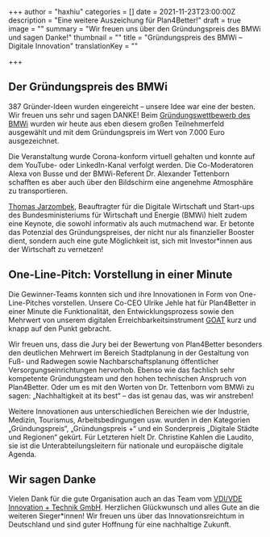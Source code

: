 +++
author = "haxhiu"
categories = []
date = 2021-11-23T23:00:00Z
description = "Eine weitere Auszeichung für Plan4Better!"
draft = true
image = ""
summary = "Wir freuen uns über den Gründungspreis des BMWi und sagen Danke!"
thumbnail = ""
title = "Gründungspreis des BMWi – Digitale Innovation"
translationKey = ""

+++
## Der Gründungspreis des BMWi

387 Gründer-Ideen wurden eingereicht – unsere Idee war eine der besten. Wir freuen uns sehr und sagen DANKE! Beim [Gründungswettbewerb des BMWi](https://www.de.digital/DIGITAL/Redaktion/DE/Gruenderwettbewerb/Veranstaltungen/2021/24112021_GW_Preisverleihung_Sommerrunde_2021.html "Gründungswettbewerb BMWi") wurden wir heute aus eben diesem großen Teilnehmerfeld ausgewählt und mit dem Gründungspreis im Wert von 7.000 Euro ausgezeichnet.

Die Veranstaltung wurde Corona-konform virtuell gehalten und konnte auf dem YouTube- oder LinkedIn-Kanal verfolgt werden. Die Co-Moderatoren Alexa von Busse und der BMWi-Referent Dr. Alexander Tettenborn schafften es aber auch über den Bildschirm eine angenehme Atmosphäre zu transportieren.

[Thomas Jarzombek](https://www.bmwi.de/Redaktion/DE/Dossier/Visitenkarten/visitenkarte-jarzombek.html "Thomas Jarzombek"), Beauftragter für die Digitale Wirtschaft und Start-ups des Bundesministeriums für Wirtschaft und Energie (BMWi) hielt zudem eine Keynote, die sowohl informativ als auch mutmachend war. Er betonte das Potenzial des Gründungspreises, der nicht nur als finanzieller Booster dient, sondern auch eine gute Möglichkeit ist, sich mit Investor*innen aus der Wirtschaft zu vernetzen!

## One-Line-Pitch: Vorstellung in einer Minute

Die Gewinner-Teams konnten sich und ihre Innovationen in Form von One-Line-Pitches vorstellen. Unsere Co-CEO Ulrike Jehle hat für Plan4Better in einer Minute die Funktionalität, den Entwicklungsprozess sowie den Mehrwert von unserem digitalen Erreichbarkeitsinstrument [GOAT](https://plan4better.de/was-ist-goat/ "Was ist GOAT") kurz und knapp auf den Punkt gebracht.

Wir freuen uns, dass die Jury bei der Bewertung von Plan4Better besonders den deutlichen Mehrwert im Bereich Stadtplanung in der Gestaltung von Fuß- und Radwegen sowie Nachbarschaftsplanung öffentlicher Versorgungseinrichtungen hervorhob. Ebenso wie das fachlich sehr kompetente Gründungsteam und den hohen technischen Anspruch von Plan4Better. Oder um es mit den Worten von Dr. Tettenborn vom BMWi zu sagen: „Nachhaltigkeit at its best“ – das ist genau das, was wir anstreben!

Weitere Innovationen aus unterschiedlichen Bereichen wie der Industrie, Medizin, Tourismus, Arbeitsbedingungen usw. wurden in den Kategorien „Gründungspreis“, „Gründungspreis +“ und ein Sonderpreis „Digitale Städte und Regionen“ gekürt. Für Letzteren hielt Dr. Christine Kahlen die Laudito, sie ist die Unterabteilungsleitern für nationale und europäische digitale Agenda.

## Wir sagen Danke

Vielen Dank für die gute Organisation auch an das Team vom [VDI/VDE Innovation + Technik GmbH](). Herzlichen Glückwunsch und alles Gute an die weiteren Sieger*innen! Wir freuen uns über das Innovationsreichtum in Deutschland und sind guter Hoffnung für eine nachhaltige Zukunft.